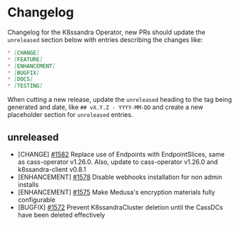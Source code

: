# Changelog

Changelog for the K8ssandra Operator, new PRs should update the `unreleased` section below with entries describing the changes like:

```markdown
* [CHANGE]
* [FEATURE]
* [ENHANCEMENT]
* [BUGFIX]
* [DOCS]
* [TESTING]
```

When cutting a new release, update the `unreleased` heading to the tag being generated and date, like `## vX.Y.Z - YYYY-MM-DD` and create a new placeholder section for  `unreleased` entries.

## unreleased

* [CHANGE] [#1582](https://github.com/k8ssandra/k8ssandra-operator/issues/1582) Replace use of Endpoints with EndpointSlices, same as cass-operator v1.26.0. Also, update to cass-operator v1.26.0 and k8ssandra-client v0.8.1
* [ENHANCEMENT] [#1578](https://github.com/k8ssandra/k8ssandra-operator/issues/1578) Disable webhooks installation for non admin installs
* [ENHANCEMENT] [#1575](https://github.com/k8ssandra/k8ssandra-operator/issues/1575) Make Medusa's encryption materials fully configurable
* [BUGFIX] [#1572](https://github.com/k8ssandra/k8ssandra-operator/issues/1572) Prevent K8ssandraCluster deletion until the CassDCs have been deleted effectively